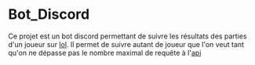 
# Bot_Discord
Ce projet est un bot discord permettant de suivre les résultats des parties d'un joueur sur [lol](https://play.euw.leagueoflegends.com/fr_FR).
Il permet de suivre autant de joueur que l'on veut tant qu'on ne dépasse pas le nombre maximal de requête à l'[api](https://developer.riotgames.com/docs/lol)
